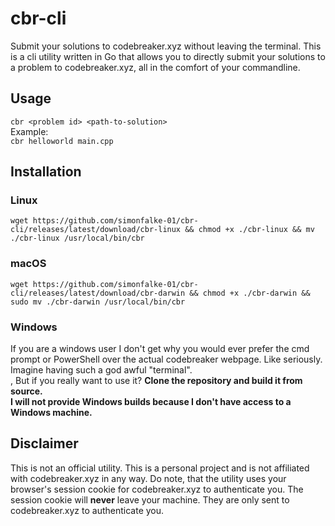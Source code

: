 # cbr-cli
Submit your solutions to codebreaker.xyz without leaving the terminal.
This is a cli utility written in Go that allows you to directly submit your solutions to a problem to codebreaker.xyz,
all in the comfort of your commandline.

## Usage
`cbr <problem id> <path-to-solution>` </br>
Example: </br>
`cbr helloworld main.cpp`

## Installation
### Linux
`wget https://github.com/simonfalke-01/cbr-cli/releases/latest/download/cbr-linux && chmod +x ./cbr-linux && mv ./cbr-linux /usr/local/bin/cbr`
### macOS
`wget https://github.com/simonfalke-01/cbr-cli/releases/latest/download/cbr-darwin && chmod +x ./cbr-darwin && sudo mv ./cbr-darwin /usr/local/bin/cbr`
### Windows
If you are a windows user I don't get why you would ever prefer the cmd prompt or PowerShell over the actual codebreaker webpage.
Like seriously. Imagine having such a god awful "terminal". </br>,
But if you really want to use it? **Clone the repository and build it from source.** </br>
**I will not provide Windows builds because I don't have access to a Windows machine.**

## Disclaimer
This is not an official utility. This is a personal project and is not affiliated with codebreaker.xyz in any way.
Do note, that the utility uses your browser's session cookie for codebreaker.xyz to authenticate you. 
The session cookie will **never** leave your machine. They are only sent to codebreaker.xyz to authenticate you.